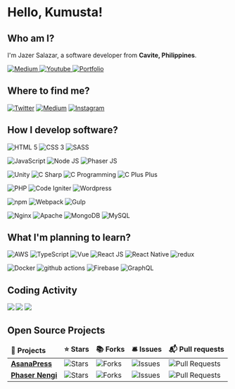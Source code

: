 # Hello, Kumusta!

## Who am I?
I'm Jazer Salazar, a software developer from <b>Cavite, Philippines</b>.

<a href="https://medium.com/@jazersalazar" target="_blank">
  <img alt="Medium" src="https://img.shields.io/badge/@jazersalazar-354e69.svg?&style=for-the-badge&logo=medium&logoColor=white" />
</a>
<a href="https://www.youtube.com/channel/UC0GEFQDfGrn1abvzeVNQWdg" target="_blank">
  <img alt="Youtube" src="https://img.shields.io/badge/Jazer%20Salazar-FF0000.svg?&style=for-the-badge&logo=youtube&logoColor=white" />
</a>
<a href="https://jazersalazar.com/" target="_blank">
  <img alt="Portfolio" src="https://img.shields.io/badge/jazersalazar-%231DA1F2.svg?&style=for-the-badge&logo=html5&logoColor=white" />
</a>

## Where to find me?
<a href="https://twitter.com/jazersalazar" target="_blank"><img alt="Twitter" src="https://img.shields.io/badge/twitter-%231DA1F2.svg?&style=for-the-badge&logo=twitter&logoColor=white" /></a>
<a href="https://www.linkedin.com/in/jazersalazar" target="_blank"><img alt="Medium" src="https://img.shields.io/badge/linkedin-0a66c2.svg?&style=for-the-badge&logo=linkedin&logoColor=white" /></a>
<a href="https://www.instagram.com/jazer.salazar" target="_blank"><img alt="Instagram" src="https://img.shields.io/badge/instagram-e64761.svg?&style=for-the-badge&logo=instagram&logoColor=white" /></a>

## How I develop software?
<img alt="HTML 5" src="https://img.shields.io/badge/-HTML%205-E96227?style=flat-square&logo=html5&logoColor=white" /> <img alt="CSS 3" src="https://img.shields.io/badge/-CSS%203-29A4d9?style=flat-square&logo=css3&logoColor=white" />
<img alt="SASS" src="https://img.shields.io/badge/-SASS-C76494?style=flat-square&logo=sass&logoColor=white" />

<img alt="JavaScript" src="https://img.shields.io/badge/-JavaScript-D7AF01?style=flat-square&logo=JavaScript&logoColor=white" /> <img alt="Node JS" src="https://img.shields.io/badge/-Node.js-43853D?style=flat-square&logo=Node.js&logoColor=white" /> <img alt="Phaser JS" src="https://img.shields.io/badge/-Phaser%203-44A2A9?style=flat-square&logo=javascript&logoColor=white" />

<img alt="Unity" src="https://img.shields.io/badge/-Unity-100B09?style=flat-square&logo=unity&logoColor=white" /> <img alt="C Sharp" src="https://img.shields.io/badge/-C%23-9F76D7?style=flat-square&logo=csharp&logoColor=white" />  <img alt="C Programming" src="https://img.shields.io/badge/-C-5a69b9?style=flat-square&logo=c&logoColor=white" /> <img alt="C Plus Plus" src="https://img.shields.io/badge/-C%2B%2B-6295CB?style=flat-square&logo=cplusplus&logoColor=white" />

<img alt="PHP" src="https://img.shields.io/badge/-PHP-8892BF?style=flat-square&logo=PHP&logoColor=white" /> <img alt="Code Igniter" src="https://img.shields.io/badge/-Code Igniter-DD4814?style=flat-square&logo=codeigniter&logoColor=white" /> <img alt="Wordpress" src="https://img.shields.io/badge/-Wordpress-0073AA?style=flat-square&logo=Wordpress&logoColor=white" />

<img alt="npm" src="https://img.shields.io/badge/-NPM-CB3837?style=flat-square&logo=npm&logoColor=white" /> <img alt="Webpack" src="https://img.shields.io/badge/-Webpack-1B74BA?style=flat-square&logo=webpack&logoColor=white" /> <img alt="Gulp" src="https://img.shields.io/badge/-Gulp-C94345?style=flat-square&logo=gulp&logoColor=white" />

<img alt="Nginx" src="https://img.shields.io/badge/-Nginx-009037?style=flat-square&logo=nginx&logoColor=white" />
<img alt="Apache" src="https://img.shields.io/badge/-Apache-A50000?style=flat-square&logo=apache&logoColor=white" /> <img alt="MongoDB" src="https://img.shields.io/badge/-MongoDB-13aa52?style=flat-square&logo=mongodb&logoColor=white" />
<img alt="MySQL" src="https://img.shields.io/badge/-MySQL-00718B?style=flat-square&logo=mysql&logoColor=white" />

## What I'm planning to learn?
<img alt="AWS" src="https://img.shields.io/badge/-AWS-232F3E?style=flat-square&logo=amazon-aws&logoColor=white" /> <img alt="TypeScript" src="https://img.shields.io/badge/-TypeScript-007ACC?style=flat-square&logo=typescript&logoColor=white" /> <img alt="Vue" src="https://img.shields.io/badge/-Vue.js-4FC08D?style=flat-square&logo=Vue.js&logoColor=white" /> <img alt="React JS" src="https://img.shields.io/badge/-React.js-45b8d8?style=flat-square&logo=react&logoColor=white" /> <img alt="React Native" src="https://img.shields.io/badge/-React Native-45b8d8?style=flat-square&logo=react&logoColor=white" /> <img alt="redux" src="https://img.shields.io/badge/-Redux-764ABC?style=flat-square&logo=redux&logoColor=white" />

<img alt="Docker" src="https://img.shields.io/badge/-Docker-46a2f1?style=flat-square&logo=docker&logoColor=white" /> <img alt="github actions" src="https://img.shields.io/badge/-Github_Actions-2088FF?style=flat-square&logo=github-actions&logoColor=white" /> <img alt="Firebase" src="https://img.shields.io/badge/-Firebase-FFCA28?style=flat-square&logo=Firebase&logoColor=white" /> <img alt="GraphQL" src="https://img.shields.io/badge/-GraphQL-E10098?style=flat-square&logo=graphql&logoColor=white" />

## Coding Activity
<img src="https://github-readme-stats.vercel.app/api/top-langs/?username=jazersalazar" align="left" />
<img src="https://github-readme-stats.vercel.app/api?username=jazersalazar&count_private=true&show_icons=true" />
<img src="https://github-readme-stats.vercel.app/api/wakatime?username=jazersalazar&layout=compact" />

## Open Source Projects
<table>
  <thead >
    <td><b>🎁 Projects</b></td>
    <td><b>⭐ Stars</b></td>
    <td><b>📚 Forks</b></td>
    <td><b>🛎 Issues</b></td>
    <td><b>📬 Pull requests</b></td>
  </thead>
  <tbody>
    <tr>
      <td>
        <a href="https://github.com/jazersalazar/asanapress">
          <b>AsanaPress</b>
          </a>
        </td>
        <td>
          <img alt="Stars" src="https://img.shields.io/github/stars/jazersalazar/asanapress?style=flat-square&labelColor=343b41"/>
        </td>
        <td>
          <img alt="Forks" src="https://img.shields.io/github/forks/jazersalazar/asanapress?style=flat-square&labelColor=343b41"/>
        </td>
      <td>
        <img alt="Issues" src="https://img.shields.io/github/issues/jazersalazar/asanapress?style=flat-square&labelColor=343b41"/>
      </td>
      <td>
        <img alt="Pull Requests" src="https://img.shields.io/github/issues-pr/jazersalazar/asanapress?style=flat-square&labelColor=343b41"/>
      </td>
    </tr>
    <tr>
      <td>
        <a href="https://github.com/jazersalazar/phaser-nengi">
          <b>Phaser Nengi</b>
          </a>
        </td>
        <td>
          <img alt="Stars" src="https://img.shields.io/github/stars/jazersalazar/phaser-nengi?style=flat-square&labelColor=343b41"/>
        </td>
        <td>
          <img alt="Forks" src="https://img.shields.io/github/forks/jazersalazar/phaser-nengi?style=flat-square&labelColor=343b41"/>
        </td>
      <td>
        <img alt="Issues" src="https://img.shields.io/github/issues/jazersalazar/phaser-nengi?style=flat-square&labelColor=343b41"/>
      </td>
      <td>
        <img alt="Pull Requests" src="https://img.shields.io/github/issues-pr/jazersalazar/phaser-nengi?style=flat-square&labelColor=343b41"/>
      </td>
    </tr>
  </tbody>
</table>
